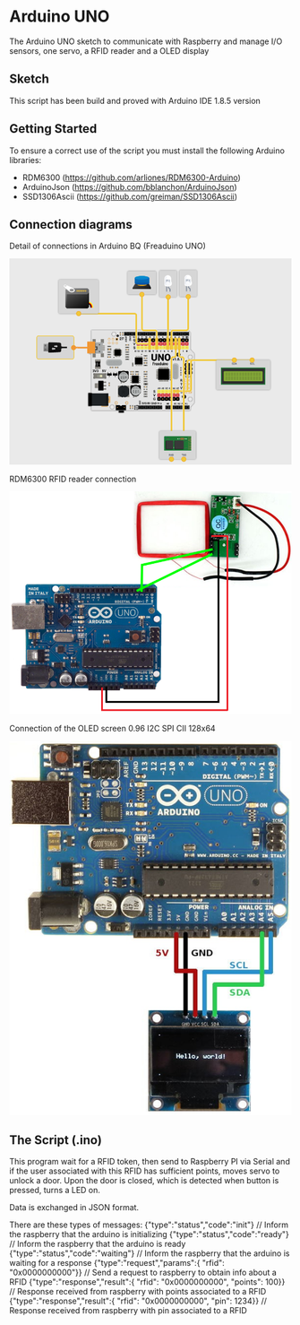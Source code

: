 # Arduino UNO

The Arduino UNO sketch to communicate with Raspberry and manage I/O sensors, one servo, a RFID reader and a OLED display 

## Sketch

This script has been build and proved with Arduino IDE 1.8.5 version

## Getting Started

To ensure a correct use of the script you must install the following Arduino libraries:
- RDM6300 (https://github.com/arliones/RDM6300-Arduino)
- ArduinoJson (https://github.com/bblanchon/ArduinoJson)
- SSD1306Ascii (https://github.com/greiman/SSD1306Ascii)

## Connection diagrams

Detail of connections in Arduino BQ (Freaduino UNO)

![Freaduino Connections](freaduino-connections.png)

RDM6300 RFID reader connection

![RFID RDM6300 Connection](rfid-rdm6300-connection.png)

Connection of the OLED screen 0.96 I2C SPI CII 128x64

![OLED Display Connection](oled-display-connection.jpg)

## The Script (.ino)

This program wait for a RFID token, then send to Raspberry PI via Serial and if the user associated with this RFID has sufficient points, moves servo to unlock a door.
Upon the door is closed, which is detected when button is pressed, turns a LED on.

Data is exchanged in JSON format.

There are these types of messages:
{"type":"status","code":"init"} // Inform the raspberry that the arduino is initializing
{"type":"status","code":"ready"} // Inform the raspberry that the arduino is ready
{"type":"status","code":"waiting"} // Inform the raspberry that the arduino is waiting for a response
{"type":"request","params":{ "rfid": "0x0000000000"}} // Send a request to raspberry to obtain info about a RFID
{"type":"response","result":{ "rfid": "0x0000000000", "points": 100}} // Response received from raspberry with points associated to a RFID
{"type":"response","result":{ "rfid": "0x0000000000", "pin": 1234}} // Response received from raspberry with pin associated to a RFID


